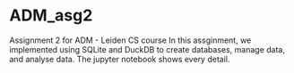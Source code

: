 # ADM_asg2
Assignment 2 for ADM - Leiden CS course
In this assginment, we implemented using SQLite and DuckDB to create databases, manage data, and analyse data.
The jupyter notebook shows every detail.

